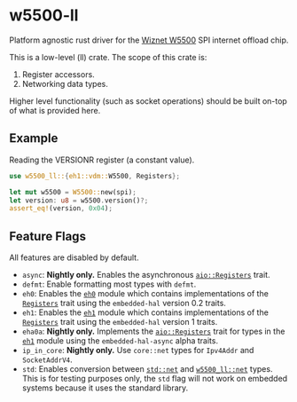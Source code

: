 # w5500-ll

Platform agnostic rust driver for the [Wiznet W5500] SPI internet offload
chip.

This is a low-level (ll) crate. The scope of this crate is:
1) Register accessors.
2) Networking data types.

Higher level functionality (such as socket operations) should be built
on-top of what is provided here.

## Example

Reading the VERSIONR register (a constant value).

```rust
use w5500_ll::{eh1::vdm::W5500, Registers};

let mut w5500 = W5500::new(spi);
let version: u8 = w5500.version()?;
assert_eq!(version, 0x04);
```

## Feature Flags

All features are disabled by default.

* `async`: **Nightly only.** Enables the asynchronous [`aio::Registers`]
  trait.
* `defmt`: Enable formatting most types with `defmt`.
* `eh0`: Enables the [`eh0`] module which contains
  implementations of the [`Registers`] trait
  using the `embedded-hal` version 0.2 traits.
* `eh1`: Enables the [`eh1`] module which contains
  implementations of the [`Registers`] trait
  using the `embedded-hal` version 1 traits.
* `eha0a`: **Nightly only.**
  Implements the [`aio::Registers`] trait for types in the [`eh1`] module
  using the `embedded-hal-async` alpha traits.
* `ip_in_core`: **Nightly only.**
  Use `core::net` types for `Ipv4Addr` and `SocketAddrV4`.
* `std`: Enables conversion between [`std::net`] and [`w5500_ll::net`] types.
  This is for testing purposes only, the `std` flag will not work on
  embedded systems because it uses the standard library.

[`std::net`]: https://doc.rust-lang.org/std/net/index.html
[Wiznet W5500]: https://www.wiznet.io/product-item/w5500/
[`aio::Registers`]: https://docs.rs/w5500-ll/latest/w5500_ll/aio/trait.Registers.html
[`aio`]: https://docs.rs/w5500-ll/latest/w5500_ll/aio/index.html
[`eh0`]: https://docs.rs/w5500-ll/latest/w5500_ll/eh0/index.html
[`eh1`]: https://docs.rs/w5500-ll/latest/w5500_ll/eh1/index.html
[`Registers`]: https://docs.rs/w5500-ll/latest/w5500_ll/trait.Registers.html
[`w5500_ll::net`]: https://docs.rs/w5500-ll/latest/w5500_ll/net/index.html
